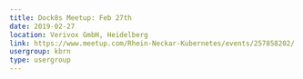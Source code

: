 ```yaml
---
title: Dock8s Meetup: Feb 27th
date: 2019-02-27
location: Verivox GmbH, Heidelberg
link: https://www.meetup.com/Rhein-Neckar-Kubernetes/events/257858202/
usergroup: kbrn
type: usergroup
---
```

